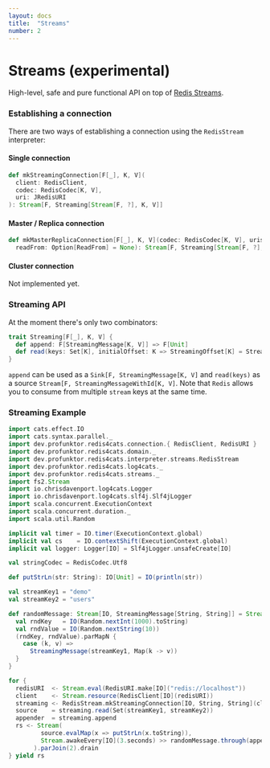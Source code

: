 ```yaml
---
layout: docs
title:  "Streams"
number: 2
---
```


# Streams (experimental)

High-level, safe and pure functional API on top of [Redis Streams](https://redis.io/topics/streams-intro).

### Establishing a connection

There are two ways of establishing a connection using the `RedisStream` interpreter:

#### Single connection

```scala
def mkStreamingConnection[F[_], K, V](
  client: RedisClient,
  codec: RedisCodec[K, V],
  uri: JRedisURI
): Stream[F, Streaming[Stream[F, ?], K, V]]
```

#### Master / Replica connection

```scala
def mkMasterReplicaConnection[F[_], K, V](codec: RedisCodec[K, V], uris: JRedisURI*)(
  readFrom: Option[ReadFrom] = None): Stream[F, Streaming[Stream[F, ?], K, V]]
```

#### Cluster connection

Not implemented yet.

### Streaming API

At the moment there's only two combinators:

```scala
trait Streaming[F[_], K, V] {
  def append: F[StreamingMessage[K, V]] => F[Unit]
  def read(keys: Set[K], initialOffset: K => StreamingOffset[K] = StreamingOffset.All[K]): F[StreamingMessageWithId[K, V]]
}
```

`append` can be used as a `Sink[F, StreamingMessage[K, V]` and `read(keys)` as a source `Stream[F, StreamingMessageWithId[K, V]`. Note that `Redis` allows you to consume from multiple `stream` keys at the same time.

### Streaming Example

```scala mdoc:silent
import cats.effect.IO
import cats.syntax.parallel._
import dev.profunktor.redis4cats.connection.{ RedisClient, RedisURI }
import dev.profunktor.redis4cats.domain._
import dev.profunktor.redis4cats.interpreter.streams.RedisStream
import dev.profunktor.redis4cats.log4cats._
import dev.profunktor.redis4cats.streams._
import fs2.Stream
import io.chrisdavenport.log4cats.Logger
import io.chrisdavenport.log4cats.slf4j.Slf4jLogger
import scala.concurrent.ExecutionContext
import scala.concurrent.duration._
import scala.util.Random

implicit val timer = IO.timer(ExecutionContext.global)
implicit val cs    = IO.contextShift(ExecutionContext.global)
implicit val logger: Logger[IO] = Slf4jLogger.unsafeCreate[IO]

val stringCodec = RedisCodec.Utf8

def putStrLn(str: String): IO[Unit] = IO(println(str))

val streamKey1 = "demo"
val streamKey2 = "users"

def randomMessage: Stream[IO, StreamingMessage[String, String]] = Stream.eval {
  val rndKey   = IO(Random.nextInt(1000).toString)
  val rndValue = IO(Random.nextString(10))
  (rndKey, rndValue).parMapN {
    case (k, v) =>
      StreamingMessage(streamKey1, Map(k -> v))
  }
}

for {
  redisURI  <- Stream.eval(RedisURI.make[IO]("redis://localhost"))
  client    <- Stream.resource(RedisClient[IO](redisURI))
  streaming <- RedisStream.mkStreamingConnection[IO, String, String](client, stringCodec, redisURI)
  source    = streaming.read(Set(streamKey1, streamKey2))
  appender  = streaming.append
  rs <- Stream(
         source.evalMap(x => putStrLn(x.toString)),
         Stream.awakeEvery[IO](3.seconds) >> randomMessage.through(appender)
       ).parJoin(2).drain
} yield rs
```

